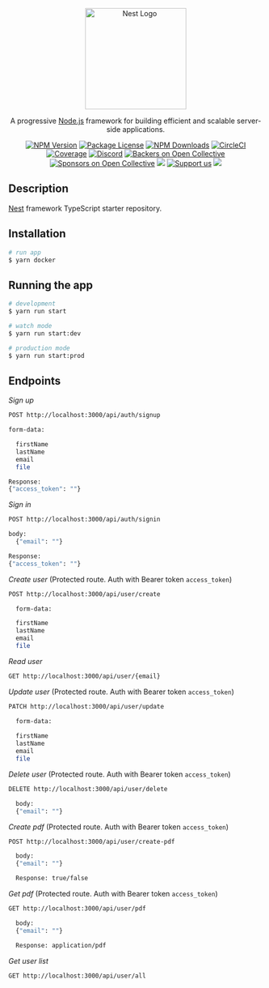 <p align="center">
  <a href="http://nestjs.com/" target="blank"><img src="https://nestjs.com/img/logo-small.svg" width="200" alt="Nest Logo" /></a>
</p>

[circleci-image]: https://img.shields.io/circleci/build/github/nestjs/nest/master?token=abc123def456
[circleci-url]: https://circleci.com/gh/nestjs/nest

  <p align="center">A progressive <a href="http://nodejs.org" target="_blank">Node.js</a> framework for building efficient and scalable server-side applications.</p>
    <p align="center">
<a href="https://www.npmjs.com/~nestjscore" target="_blank"><img src="https://img.shields.io/npm/v/@nestjs/core.svg" alt="NPM Version" /></a>
<a href="https://www.npmjs.com/~nestjscore" target="_blank"><img src="https://img.shields.io/npm/l/@nestjs/core.svg" alt="Package License" /></a>
<a href="https://www.npmjs.com/~nestjscore" target="_blank"><img src="https://img.shields.io/npm/dm/@nestjs/common.svg" alt="NPM Downloads" /></a>
<a href="https://circleci.com/gh/nestjs/nest" target="_blank"><img src="https://img.shields.io/circleci/build/github/nestjs/nest/master" alt="CircleCI" /></a>
<a href="https://coveralls.io/github/nestjs/nest?branch=master" target="_blank"><img src="https://coveralls.io/repos/github/nestjs/nest/badge.svg?branch=master#9" alt="Coverage" /></a>
<a href="https://discord.gg/G7Qnnhy" target="_blank"><img src="https://img.shields.io/badge/discord-online-brightgreen.svg" alt="Discord"/></a>
<a href="https://opencollective.com/nest#backer" target="_blank"><img src="https://opencollective.com/nest/backers/badge.svg" alt="Backers on Open Collective" /></a>
<a href="https://opencollective.com/nest#sponsor" target="_blank"><img src="https://opencollective.com/nest/sponsors/badge.svg" alt="Sponsors on Open Collective" /></a>
  <a href="https://paypal.me/kamilmysliwiec" target="_blank"><img src="https://img.shields.io/badge/Donate-PayPal-ff3f59.svg"/></a>
    <a href="https://opencollective.com/nest#sponsor"  target="_blank"><img src="https://img.shields.io/badge/Support%20us-Open%20Collective-41B883.svg" alt="Support us"></a>
  <a href="https://twitter.com/nestframework" target="_blank"><img src="https://img.shields.io/twitter/follow/nestframework.svg?style=social&label=Follow"></a>
</p>
  <!--[![Backers on Open Collective](https://opencollective.com/nest/backers/badge.svg)](https://opencollective.com/nest#backer)
  [![Sponsors on Open Collective](https://opencollective.com/nest/sponsors/badge.svg)](https://opencollective.com/nest#sponsor)-->

## Description

[Nest](https://github.com/nestjs/nest) framework TypeScript starter repository.

## Installation

```bash
# run app
$ yarn docker
```

## Running the app

```bash
# development
$ yarn run start

# watch mode
$ yarn run start:dev

# production mode
$ yarn run start:prod
```

## Endpoints

_Sign up_

```bash
POST http://localhost:3000/api/auth/signup

form-data:

  firstName
  lastName
  email
  file

Response:
{"access_token": ""}
```

_Sign in_

```bash
POST http://localhost:3000/api/auth/signin

body:
  {"email": ""}

Response:
{"access_token": ""}
```

_Create user_ (Protected route. Auth with Bearer token `access_token`)

```bash
POST http://localhost:3000/api/user/create

  form-data:

  firstName
  lastName
  email
  file
```

_Read user_

```bash
GET http://localhost:3000/api/user/{email}
```

_Update user_ (Protected route. Auth with Bearer token `access_token`)

```bash
PATCH http://localhost:3000/api/user/update

  form-data:
  
  firstName
  lastName
  email
  file
```

_Delete user_ (Protected route. Auth with Bearer token `access_token`)

```bash
DELETE http://localhost:3000/api/user/delete

  body:
  {"email": ""}
```

_Create pdf_ (Protected route. Auth with Bearer token `access_token`)

```bash
POST http://localhost:3000/api/user/create-pdf

  body:
  {"email": ""}

  Response: true/false
```

_Get pdf_ (Protected route. Auth with Bearer token `access_token`)

```bash
GET http://localhost:3000/api/user/pdf

  body:
  {"email": ""}

  Response: application/pdf
```

_Get user list_

```bash
GET http://localhost:3000/api/user/all
```
